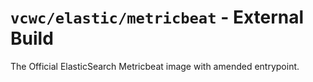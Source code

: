 # `vcwc/elastic/metricbeat` - External Build

The Official ElasticSearch Metricbeat image with amended entrypoint.
